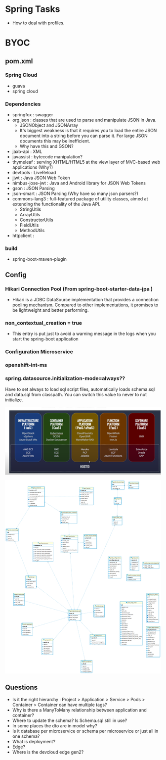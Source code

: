 # Spring Tasks
- How to deal with profiles.


# BYOC

## pom.xml

### Spring Cloud
- guava
- spring cloud

### Dependencies
- springfox : swagger
- org.json : classes that are used to parse and manipulate JSON in Java.
	- JSONObject and JSONArray
	- It's biggest weakness is that it requires you to load the entire JSON document into a string before you can parse it. For large JSON documents this may be inefficient.
	- Why have this and GSON?
- jaxb-api : XML
- javassist : bytecode manipulation?
- thymeleaf : serving XHTML/HTML5 at the view layer of MVC-based web applications (Why?)
- devtools : LiveReload
- jjwt : Java JSON Web Token
- nimbus-jose-jwt : Java and Android library for JSON Web Tokens 
- gson : JSON Parsing
- json-smart : JSON Parsing (Why have so many json parsers?)
- commons-lang3 : full-featured package of utility classes, aimed at extending the functionality of the Java API.
	- StringUtils
	- ArrayUtils
	- ConstructorUtils
	- FieldUtils
	- MethodUtils 
- httpclient :

### build 
- spring-boot-maven-plugin


## Config

### Hikari Connection Pool (From spring-boot-starter-data-jpa )
- Hikari is a JDBC DataSource implementation that provides a connection pooling mechanism. Compared to other implementations, it promises to be lightweight and better performing.
### non_contextual_creation = true
- This entry is put just to avoid a warning message in the logs when you start the spring-boot application
### Configuration Microservice

### openshift-int-ms

### spring.datasource.initialization-mode=always??
Have to set always to load sql script files, automatically loads schema.sql and data.sql from classpath. You can switch this value to never to not initialize.

	
![](res/abstraction.png)

![](res/er-diagram-devcloud.png)


## Questions
- Is it the right hierarchy : Project > Application > Service > Pods > Container > Container can have multiple tags?
- Why is there a ManyToMany relationship between application and container?
- Where to update the schema? Is Schema.sql still in use?
- In some places the dto are in model why?
- Is it database per microservice or schema per microservice or just all in one schema?
- What is deployment?
- Edge?
- Where is the devcloud edge gen2?
